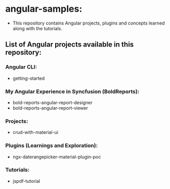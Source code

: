 # angular-samples:
- This repository contains Angular projects, plugins and concepts learned along with the tutorials.


## List of Angular projects available in this repository:

### Angular CLI:
- getting-started

### My Angular Experience in Syncfusion (BoldReports):
- bold-reports-angular-report-designer
- bold-reports-angular-report-viewer

### Projects:
- crud-with-material-ui

### Plugins (Learnings and Exploration):
- ngx-daterangepicker-material-plugin-poc

### Tutorials:
- jspdf-tutorial

